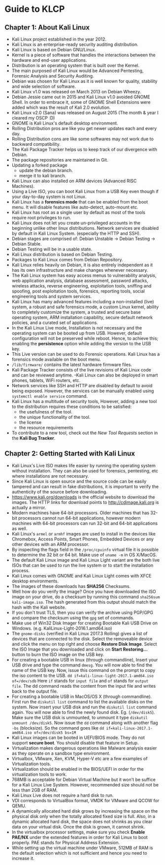 # Guide to KLCP


## Chapter 1: About Kali Linux


- Kali Linux project established in the year 2012.
- Kali Linux is an enterprise-ready security auditing distribution.
- Kali Linux is based on Debian GNU/Linux.
- Kernel is a piece of software that handles the interactions between the hardware and end-user applications.
- Distribution is an operating system that is built over the Kernel.
- The main purposed of Kali Linux would be Advanced Pentesting, Forensic Analysis and Security Auditing.
- Debian was chosen for Kali Linux as it is well known for quality, stability and wide selection of software.
- Kali Linux v1.0 was released on March 2013 on Debian Wheezy.
- Debian Jessie came out in 2015 and Kali Linux v1.0 avoided GNOME Shell. In order to embrace it, some of GNOME Shell Extensions were added which was the result of Kali 2.0 evolution.
- Kali Linux v2.0 (Sana) was released on August 2015 (The month & year I cleared my OSCP :D)
- GNOME is Kali Linux's default desktop environment.
- Rolling Distribution pros are like you get newer updates each and every day.
- Rolling Distribution cons are like some softwares may not work due to backward compatibility.
- The Kali Package Tracker helps us to keep track of our divergence with Debian.
- The package repositories are maintained in Git.
- Updating a forked package
  - update the debian branch.
  - merge it to kali branch.
- Kali Linux can also installed on ARM devices (Advanced RISC Machines).
- Using a Live ISO, you can boot Kali Linux from a USB Key even though if your day-to-day system is not Linux.
- Kali Linux has a **forensics mode** that can be enabled from the boot menu. It will disable features like auto-detect, auto-mount etc.
- Kali Linux has root as a single user by default as most of the tools require root privileges to run.
- Kali Linux does not let you create un-privileged accounts in the beginning unlike other linux distributions.
Network services are disabled by default in Kali Linux System. (especially the HTTP and SSH).
- Debian stages are comprised of: Debian Unstable -> Debian Testing -> Debian Stable.
- Debian Testing will be in a usable state.
- Kali Linux distribution is based on Debian Testing.
- Packages to Kali Linux comes from Debian Repository.
- Kali Linux relies heavily on Debian, it is also entirely independent as it has its own infrastructure and make changes whenever necessary.
- The Kali Linux system has easy access menus to vulnerability analysis, web application analysis, database assessment, password attacks, wireless attacks, reverse engineering, exploitation tools, sniffing and spoofing, post exploitation tools, forensics, reporting tools, social engineering tools and system services.
- Kali Linux has many advanced features including a non-installed (live) system, a robust and safe forensics mode, a custom Linux kernel, ability to completely customize the system, a trusted and secure base operating system, ARM installation capability, secure default network policies, and a curated set of applications.
- In the Kali Linux Live mode, Installation is not necessary and the operating system can be booted up from USB. However, default configuration will not be preserved while reboot. Hence, to achieve this; enabling the **persistence** option while adding the version to the USB key.
- This Live version can be used to do Forensic operations. Kali Linux has a forensics mode available on the boot menu.
- `/lib/firmware/` contains the latest hardware firmware files.
- Kali Package Tracker consists of the live revisions of Kali Linux code and can be reviewed anytime.
-Kali Linux can also be deployed in smart phones, tablets, WiFi routers, etc.
- Network services like SSH and HTTP are disabled by default to avoid being exposed. However, the services can be manually enabled using `systemctl enable service` command.
- Kali Linux has a multitude of security tools, However, adding a new tool to the distribution requires these conditions to be satisfied:
  - the usefulness of the tool.
  - the unique functionality of the tool.
  - the license
  - the resource requirements
- To contribute to a new tool, check out the _New Tool Requests_ section in the **Kali Bug Tracker**.


## Chapter 2: Getting Started with Kali Linux


- Kali Linux's Live ISO makes life easier by running the operating system without installation. They can also be used for forensics, pentesting, etc where installations are not necessary.
- Since Kali Linux is open source and the source code can be easily tampered and can result in fake distributions, it is important to verify the authenticity of the source before downloading.
- https://www.kali.org/downloads is the official website to download the images. The HTTP links for download points to http://cdimage.kali.org is actually a mirror.
- Modern machines have 64-bit processors. Older machines that has 32-bit processors cannot run 64-bit applications, however modern machines with 64-bit processors can run 32-bit and 64-bit applications as well.
- Kali Linux's `armel` or `armhf` images are used to install in the devices like Chromebox, Access Points, Smart Phones, Embedded Devices or any other devices with an ARM processor.
- By inspecting the flags field in the `/proc/cpuinfo` virtual file it is possible to determine the 32 bit or 64 bit. Make use of `uname -m` in OS X/MacOS.
- The default Kali Linux image and Kali Linux Light variant are the both live ISOs that can be used to run the live system or to start the installation process.
- Kali Linux comes with GNOME and Kali Linux Light comes with XFCE desktop environments.
- The images of these downloads has **SHA256** Checksums.
- Well how do you verify the image? Once you have downloaded the ISO image on your drive, do a checksum by running this command `sha256sum kali-image.iso`. The hash generated from this output should match the hash with the Kali website.
- If you don't trust TLS, then you can verify the archive using PGP/GPG and compare the checksum using the `gpg` set of commands.
- Make use of Win32 Disk Imager for creating Bootable Kali USB Drive on Windows. (e.g. KaliLinux-Light-2016.1.amd64.iso)
- The `gnome-disks` (verified in Kali Linux 2017.3 Rolling) gives a list of devices that are connected to the disk. Select the removeable device and click the menu on top right and choose **Restore Disk Image**. Select the ISO Image that you downloaded and click on **Start Restoring...** button to burn the ISO image on the USB key.
- For creating a bootable USB in linux (through commandline), Insert your USB drive and type the command `dmesg`. You will now able to find the name of the USB key. Now, issue this command on the prompt to copy the iso content to the USB. `dd if=kali-linux-light-2017.1-amd64.iso of=/dev/sdb` Here `if` stands for `input file` and `of` stands for `output file`. The dd command reads the content from the input file and writes back to the output file.
- For creating a bootable USB in MacOS/OS X (through commandline). First run the `diskutil list` command to list the available disks on the system. Now insert your USB disk and run the `diskutil list` command again. You will now able to find the newly found disk. Eg. (`/dev/disk5`). Make sure the USB disk is unmounted, to unmount it type `diskutil unmount /dev/disk5`. Now issue the `dd` command along with another flag `-bs` (blocksize). So the command goes like `dd if=kali-linux-2017.1-amd64.iso of=/dev/disk5 bs=1M`
- Kali Linux images can be booted in UEFI/BIOS mode. They do not support **secure boot**. You should disable that feature in Setup.
- Virtualization makes dangerous operations like Malware analysis easier as they operate on a sandbox type environment.
- Virtualbox, VMware, Xen, KVM, Hyper-V etc are a few examples of Virtualization tools.
- Virtualization should be enabled in the BIOS/UEFI in order for the virtualization tools to work.
- 768MB is acceptable for Debian Virtual Machine but it won't be suffice for a Kali Linux Live System. However, recommended size should not be less than 2GB of RAM.
- Kali Linux Live does not require a hard disk to run.
- VDI corresponds to VirtualBox format, VMDK for VMware and QCOW for QEMU.
- A dynamically allocated hard disk grows by increasing the space on the physical disk only when the totally allocated fixed size is full. Also, in a dynamic allocated hard disk, the space does not shrinks as you clear data on your virtual disk. Once the disk is grown, it cannot shrink.
- In the virtualbox processor settings, make sure you check **Enable PAE/NX** under the extended features in order for Kali Linux to boot properly. PAE stands for Physical Address Extension.
- While setting up the virtual machine under VMware, 512MB of RAM is the default selection which is not sufficient and hence you need to increase it.
